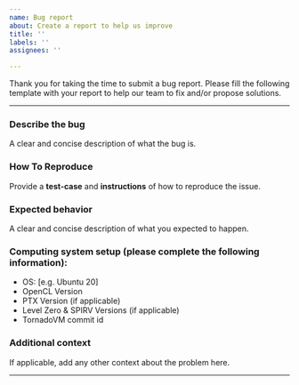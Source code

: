 ```yaml
---
name: Bug report
about: Create a report to help us improve
title: ''
labels: ''
assignees: ''

---
```


Thank you for taking the time to submit a bug report. Please fill the following template with your report to help our team to fix and/or propose solutions. 

---------------------------------------------------------------------

### Describe the bug 
A clear and concise description of what the bug is.

### How To Reproduce

Provide a **test-case** and **instructions** of how to reproduce the issue.

### Expected behavior 

A clear and concise description of what you expected to happen.

### Computing system setup (please complete the following information):
 - OS: [e.g. Ubuntu 20]
 - OpenCL Version 
 - PTX Version (if applicable)
 - Level Zero & SPIRV Versions (if applicable)
 - TornadoVM commit id

### Additional context

If applicable, add any other context about the problem here.

---------------------------------------------------------------------